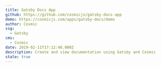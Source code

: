 ```yaml
---
title: Gatsby Docs App
github: https://github.com/cosmicjs/gatsby-docs-app
demo: https://cosmicjs.com/apps/gatsby-docs/demo
author: Cosmic
ssg:
  - Gatsby
cms:
  - Cosmic
date: 2019-02-11T17:12:40.000Z
description: Create and view documentation using Gatsby and Cosmic
stale: true
---
```

